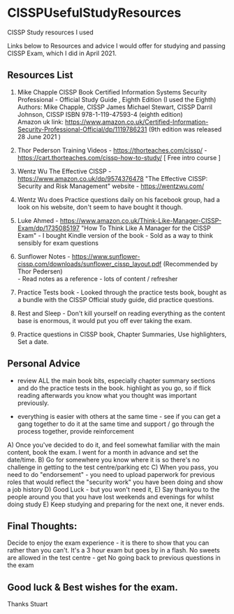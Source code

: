 # CISSPUsefulStudyResources
CISSP Study resources I used

Links below to Resources and advice I would offer for studying and passing CISSP Exam, which I did in April 2021. 

Resources List
--------------

1) Mike Chapple CISSP Book 
    Certified Information Systems Security Professional - Official Study Guide , Eighth Edition (I used the Eighth)
    Authors:  Mike Chapple, CISSP
              James Michael Stewart, CISSP
              Darril Johnson, CISSP
              ISBN 978-1-119-47593-4  (eighth edition)  
              Amazon uk link: https://www.amazon.co.uk/Certified-Information-Security-Professional-Official/dp/1119786231    (9th edition was released 28 June 2021 ) 
              
2) Thor Pederson Training Videos  - https://thorteaches.com/cissp/ 
                                  - https://cart.thorteaches.com/cissp-how-to-study/  [ Free intro course ] 
                                  

3) Wentz Wu The Effective CISSP   - https://www.amazon.co.uk/dp/9574376478  "The Effective CISSP: Security and Risk Management" website - https://wentzwu.com/  
4) Wentz Wu does Practice questions daily on his facebook group, had a look on his website, don't seem to have bought it though.   

5) Luke Ahmed                     - https://www.amazon.co.uk/Think-Like-Manager-CISSP-Exam/dp/1735085197 "How To Think Like A Manager for the CISSP Exam" 
                                  - I bought Kindle version of the book
                                  - Sold as a way to think sensibly for exam questions  

6) Sunflower Notes                - https://www.sunflower-cissp.com/downloads/sunflower_cissp_layout.pdf  (Recommended by Thor Pedersen)               
                                  - Read notes as a reference - lots of content / refresher

7) Practice Tests book            - Looked through the practice tests book, bought as a bundle with the CISSP Official study guide, did practice questions.  

8) Rest and Sleep                 - Don't kill yourself on reading everything as the content base is enormous, it would put you off ever taking the exam.                        

9) Practice questions in CISSP book, Chapter Summaries, Use highlighters, Set a date.

Personal Advice 
---------------

- review ALL the main book bits, especially chapter summary sections and do the practice tests in the book. highlight as you go, so if flick reading afterwards you know what you thought was important previously. 

- everything is easier with others at the same time - see if you can get a gang together to do it at the same time and support / go through the process together, provide reinforcement

A) Once you've decided to do it, and feel somewhat familiar with the main content, book the exam. I went for a month in advance and set the date/time. 
B) Go for somewhere you know where it is so there's no challenge in getting to the test centre/parking etc 
C) When you pass, you need to do "endorsement" - you need to upload paperwork for previous roles that would reflect the "security work" you have been doing and show a job history
D) Good Luck  - but you won't need it, 
E) Say thankyou to the people around you that you have lost weekends and evenings for whilst doing study
E) Keep studying and preparing for the next one, it never ends. 

Final Thoughts: 
---------------

Decide to enjoy the exam experience - it is there to show that you can rather than you can't. 
It's a 3 hour exam but goes by in a flash. 
No sweets are allowed in the test centre - get 
No going back to previous questions in the exam 


Good luck & Best wishes for the exam. 
-------------------------------------

Thanks
Stuart
